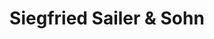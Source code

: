 ---
title: "Siegfried Sailer & Sohn"
url: /weissach-im-tal/siegfried-sailer-und-sohn/
shop: Autowerkstatt
---